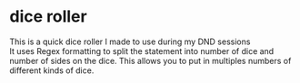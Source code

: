 # dice roller

This is a quick dice roller I made to use during my DND sessions
<br>
It uses Regex formatting to split the statement into number of dice and number of sides on the dice. This allows you to put in multiples numbers of different kinds of dice.
